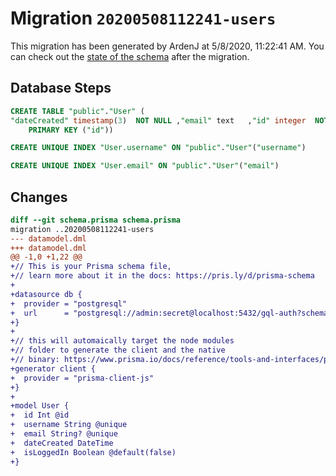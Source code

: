 # Migration `20200508112241-users`

This migration has been generated by ArdenJ at 5/8/2020, 11:22:41 AM.
You can check out the [state of the schema](./schema.prisma) after the migration.

## Database Steps

```sql
CREATE TABLE "public"."User" (
"dateCreated" timestamp(3)  NOT NULL ,"email" text   ,"id" integer  NOT NULL ,"isLoggedIn" boolean  NOT NULL DEFAULT false,"username" text  NOT NULL ,
    PRIMARY KEY ("id"))

CREATE UNIQUE INDEX "User.username" ON "public"."User"("username")

CREATE UNIQUE INDEX "User.email" ON "public"."User"("email")
```

## Changes

```diff
diff --git schema.prisma schema.prisma
migration ..20200508112241-users
--- datamodel.dml
+++ datamodel.dml
@@ -1,0 +1,22 @@
+// This is your Prisma schema file,
+// learn more about it in the docs: https://pris.ly/d/prisma-schema
+
+datasource db {
+  provider = "postgresql"
+  url      = "postgresql://admin:secret@localhost:5432/gql-auth?schema=public"
+}
+
+// this will automaically target the node modules 
+// folder to generate the client and the native 
+// binary: https://www.prisma.io/docs/reference/tools-and-interfaces/prisma-schema/generators 
+generator client {
+  provider = "prisma-client-js"
+}
+
+model User {
+  id Int @id 
+  username String @unique
+  email String? @unique
+  dateCreated DateTime 
+  isLoggedIn Boolean @default(false)
+}
```


